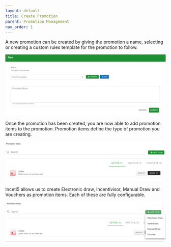 ```yaml
---
layout: default
title: Create Promotion
parent: Promotion Management
nav_order: 1
---
```


A new promotion can be created by giving the promotion a name, selecting or creating a custom rules template for the promotion to follow.

<img src="\img\Promotions\PromotionCreateForm.png" alt="">

Once the promotion has been created, you are now able to add promotion items to the promotion. Promotion items define the type of promotion you are creating. 

<img src="\img\Promotions\PromotionAddItems.png" alt="">

Inceti5 allows us to create Electronic draw, Incentivisor, Manual Draw and Vouchers as promotion items. Each of these are fully configurable. 

<img src="\img\Promotions\PromotionItems.png" alt="">

